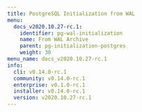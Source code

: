 ```yaml
---
title: PostgreSQL Initialization from WAL
menu:
  docs_v2020.10.27-rc.1:
    identifier: pg-wal-initialization
    name: From WAL Archive
    parent: pg-initialization-postgres
    weight: 30
menu_name: docs_v2020.10.27-rc.1
info:
  cli: v0.14.0-rc.1
  community: v0.14.0-rc.1
  enterprise: v0.1.0-rc.1
  installer: v0.14.0-rc.1
  version: v2020.10.27-rc.1
---
```



